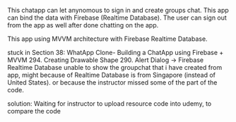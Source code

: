 This chatapp can let anynomous to sign in and create groups chat. This app can bind the data with Firebase (Realtime Database). 
The user can sign out from the app as well after done chatting on the app. 

This app using MVVM architecture with Firebase Realtime Database.


stuck in 
Section 38: WhatApp Clone- Building a ChatApp using Firebase + MVVM
294. Creating Drawable Shape
290. Alert Dialog -> Firebase Realtime Database unable to show the groupchat that i have created from app, might because of Realtime Database is from Singapore (instead of United States). or because the instructor missed some of the part of the code. 

solution:
Waiting for instructor to upload resource code into udemy, to compare the code
